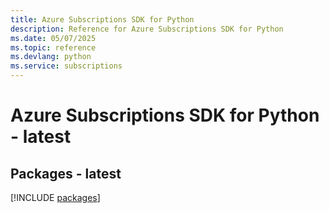 ```yaml
---
title: Azure Subscriptions SDK for Python
description: Reference for Azure Subscriptions SDK for Python
ms.date: 05/07/2025
ms.topic: reference
ms.devlang: python
ms.service: subscriptions
---
```

# Azure Subscriptions SDK for Python - latest
## Packages - latest
[!INCLUDE [packages](subscriptions-index.md)]
